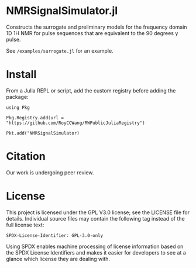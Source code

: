 # NMRSignalSimulator.jl
Constructs the surrogate and preliminary models for the frequency domain 1D 1H NMR for pulse sequences that are equivalent to the 90 degrees y pulse.

See `/examples/surrogate.jl` for an example.

# Install
From a Julia REPL or script, add the custom registry before adding the package:

```
using Pkg

Pkg.Registry.add(url = "https://github.com/RoyCCWang/RWPublicJuliaRegistry")

Pkt.add("NMRSignalSimulator)
```

# Citation
Our work is undergoing peer review.

# License
This project is licensed under the GPL V3.0 license; see the LICENSE file for details. Individual source files may contain the following tag instead of the full license text:
```
SPDX-License-Identifier: GPL-3.0-only
```

Using SPDX enables machine processing of license information based on the SPDX License Identifiers and makes it easier for developers to see at a glance which license they are dealing with.

